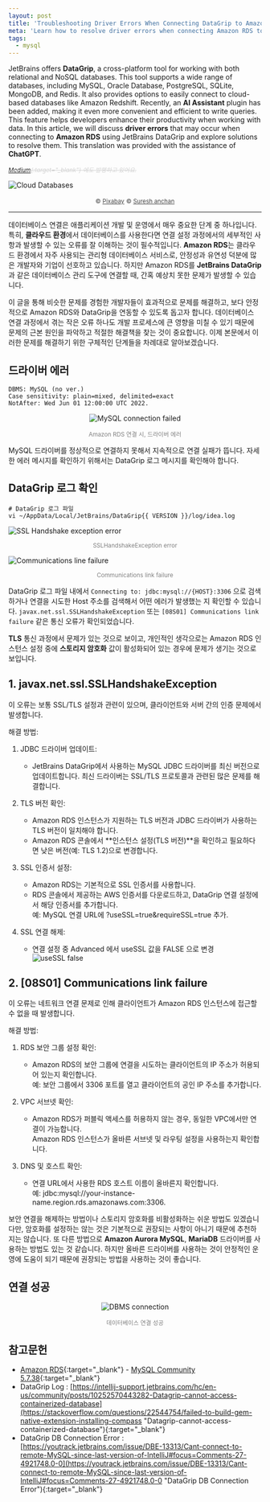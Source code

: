 ```yaml
---
layout: post
title: 'Troubleshooting Driver Errors When Connecting DataGrip to Amazon RDS'
meta: 'Learn how to resolve driver errors when connecting Amazon RDS to JetBrains DataGrip. This guide covers common issues and practical solutions for seamless database management.'
tags:
  - mysql
---
```


JetBrains offers **DataGrip**, a cross-platform tool for working with both relational and NoSQL databases.
This tool supports a wide range of databases, including MySQL, Oracle Database, PostgreSQL, SQLite, MongoDB, and Redis.
It also provides options to easily connect to cloud-based databases like Amazon Redshift.
Recently, an **AI Assistant** plugin has been added, making it even more convenient and efficient to write queries.
This feature helps developers enhance their productivity when working with data.
In this article, we will discuss **driver errors** that may occur when connecting to **Amazon RDS** using JetBrains DataGrip and explore solutions to resolve them.
This translation was provided with the assistance of **ChatGPT**.

<!--more-->

<small style="color:lightgray;text-decoration:line-through;font-style: italic;">[Medium](https://jiwonio.medium.com/ "medium.com/@jiwonio"){:target="_blank"} 에도 발행하고 있어요.</small>

<img src="/uploads/datagrip-driver-error/cloud-database.jpg" alt="Cloud Databases" />

<p style="text-align:center;opacity:0.8;">
    <small>&copy; <a href="https://pixabay.com/" title="Pixabay" target="_blank">Pixabay</a></small>
    <small>&copy; <a href="https://pixabay.com/ko/users/avnsuresh-19928520" title="Content copyright holder" target="_blank">Suresh anchan</a></small>
</p>

-----

데이터베이스 연결은 애플리케이션 개발 및 운영에서 매우 중요한 단계 중 하나입니다.
특히, **클라우드 환경**에서 데이터베이스를 사용한다면 연결 설정 과정에서의 세부적인 사항과 발생할 수 있는 오류를 잘 이해하는 것이 필수적입니다.
**Amazon RDS**는 클라우드 환경에서 자주 사용되는 관리형 데이터베이스 서비스로, 안정성과 유연성 덕분에 많은 개발자와 기업이 선호하고 있습니다.
하지만 Amazon RDS를 **JetBrains DataGrip**과 같은 데이터베이스 관리 도구에 연결할 때, 간혹 예상치 못한 문제가 발생할 수 있습니다.

이 글을 통해 비슷한 문제를 경험한 개발자들이 효과적으로 문제를 해결하고, 보다 안정적으로 Amazon RDS와 DataGrip을 연동할 수 있도록 돕고자 합니다.
데이터베이스 연결 과정에서 겪는 작은 오류 하나도 개발 프로세스에 큰 영향을 미칠 수 있기 때문에 문제의 근본 원인을 파악하고 적절한 해결책을 찾는 것이 중요합니다.
이제 본문에서 이러한 문제를 해결하기 위한 구체적인 단계들을 차례대로 알아보겠습니다.

## 드라이버 에러

```
DBMS: MySQL (no ver.)
Case sensitivity: plain=mixed, delimited=exact
NotAfter: Wed Jun 01 12:00:00 UTC 2022.
```

<div style="display:grid;">
   <img src="/uploads/datagrip-driver-error/failed.png" alt="MySQL connection failed" style="justify-self:center;">
</div>

<p style="text-align:center;color:gray;"><small>Amazon RDS 연결 시, 드라이버 에러</small></p>

MySQL 드라이버를 정상적으로 연결하지 못해서 지속적으로 연결 실패가 뜹니다.
자세한 에러 메시지를 확인하기 위해서는 DataGrip 로그 메시지를 확인해야 합니다.

## DataGrip 로그 확인

```shell
# DataGrip 로그 파일
vi ~/AppData/Local/JetBrains/DataGrip{{ VERSION }}/log/idea.log
```

<img src="/uploads/datagrip-driver-error/ssl-handshake-exception-error.png" alt="SSL Handshake exception error">
<p style="text-align:center;color:gray;"><small>SSLHandshakeException error</small></p>

<img src="/uploads/datagrip-driver-error/communications-link-failure.png" alt="Communications line failure">
<p style="text-align:center;color:gray;"><small>Communications link failure</small></p>

DataGrip 로그 파일 내에서 `Connecting to: jdbc:mysql://{HOST}:3306` 으로 검색하거나 연결을 시도한 Host 주소를 검색해서 어떤 에러가 발생했는 지 확인할 수 있습니다.
`javax.net.ssl.SSLHandshakeException` 또는 `[08S01] Communications link failure` 같은 통신 오류가 확인되었습니다.

**TLS** 통신 과정에서 문제가 있는 것으로 보이고, 개인적인 생각으로는 Amazon RDS 인스턴스 설정 중에 **스토리지 암호화** 값이 활성화되어 있는 경우에 문제가 생기는 것으로 보입니다.

## 1. javax.net.ssl.SSLHandshakeException

이 오류는 보통 SSL/TLS 설정과 관련이 있으며, 클라이언트와 서버 간의 인증 문제에서 발생합니다.

해결 방법:
1. JDBC 드라이버 업데이트:
    - JetBrains DataGrip에서 사용하는 MySQL JDBC 드라이버를 최신 버전으로 업데이트합니다. 최신 드라이버는 SSL/TLS 프로토콜과 관련된 많은 문제를 해결합니다.

2. TLS 버전 확인:
    - Amazon RDS 인스턴스가 지원하는 TLS 버전과 JDBC 드라이버가 사용하는 TLS 버전이 일치해야 합니다.
    - Amazon RDS 콘솔에서 **인스턴스 설정(TLS 버전)**을 확인하고 필요하다면 낮은 버전(예: TLS 1.2)으로 변경합니다.

3. SSL 인증서 설정:
    - Amazon RDS는 기본적으로 SSL 인증서를 사용합니다.
    - RDS 콘솔에서 제공하는 AWS 인증서를 다운로드하고, DataGrip 연결 설정에서 해당 인증서를 추가합니다.<br/>
      예: MySQL 연결 URL에 ?useSSL=true&requireSSL=true 추가.

4. SSL 연결 해제:
   - 연결 설정 중 Advanced 에서 useSSL 값을 FALSE 으로 변경
     <img src="/uploads/datagrip-driver-error/usessl-false.png" alt="useSSL false">

## 2. [08S01] Communications link failure

이 오류는 네트워크 연결 문제로 인해 클라이언트가 Amazon RDS 인스턴스에 접근할 수 없을 때 발생합니다.

해결 방법:
1. RDS 보안 그룹 설정 확인:
   - Amazon RDS의 보안 그룹에 연결을 시도하는 클라이언트의 IP 주소가 허용되어 있는지 확인합니다.<br/>
     예: 보안 그룹에서 3306 포트를 열고 클라이언트의 공인 IP 주소를 추가합니다.

2. VPC 서브넷 확인:
   - Amazon RDS가 퍼블릭 액세스를 허용하지 않는 경우, 동일한 VPC에서만 연결이 가능합니다.<br/>
     Amazon RDS 인스턴스가 올바른 서브넷 및 라우팅 설정을 사용하는지 확인합니다.

3. DNS 및 호스트 확인:
   - 연결 URL에서 사용한 RDS 호스트 이름이 올바른지 확인합니다.<br/>
     예: jdbc:mysql://your-instance-name.region.rds.amazonaws.com:3306.

보안 연결을 해제하는 방법이나 스토리지 암호화를 비활성화하는 쉬운 방법도 있겠습니다만,
암호화를 설정하는 않는 것은 기본적으로 권장되는 사항이 아니기 때문에 추천하지는 않습니다.
또 다른 방법으로 **Amazon Aurora MySQL**, **MariaDB** 드라이버를 사용하는 방법도 있는 것 같습니다.
하지만 올바른 드라이버를 사용하는 것이 안정적인 운영에 도움이 되기 때문에 권장되는 방법을 사용하는 것이 좋습니다.

## 연결 성공

<div style="display:flex;flex-direction:row;justify-content:center;">
   <img src="/uploads/datagrip-driver-error/dbms-connection.png" alt="DBMS connection">
</div>
<p style="text-align:center;color:gray;"><small>데이터베이스 연결 성공</small></p>

## 참고문헌

- [Amazon RDS](https://aws.amazon.com/rds/ "Amazon RDS"){:target="_blank"} - [MySQL Community 5.7.38](https://dev.mysql.com/doc/refman/5.7/en/ "MySQL 5.7"){:target="_blank"}
- DataGrip Log : [https://intellij-support.jetbrains.com/hc/en-us/community/posts/10252570443282-Datagrip-cannot-access-containerized-database](https://stackoverflow.com/questions/22544754/failed-to-build-gem-native-extension-installing-compass "Datagrip-cannot-access-containerized-database"){:target="_blank"}
- DataGrip DB Connection Error : [https://youtrack.jetbrains.com/issue/DBE-13313/Cant-connect-to-remote-MySQL-since-last-version-of-IntelliJ#focus=Comments-27-4921748.0-0](https://youtrack.jetbrains.com/issue/DBE-13313/Cant-connect-to-remote-MySQL-since-last-version-of-IntelliJ#focus=Comments-27-4921748.0-0 "DataGrip DB Connection Error"){:target="_blank"}